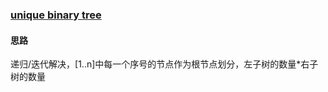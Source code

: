 ### [unique binary tree](https://leetcode.com/problems/unique-binary-search-trees/description/)

#### 思路
递归/迭代解决，[1..n]中每一个序号的节点作为根节点划分，左子树的数量*右子树的数量